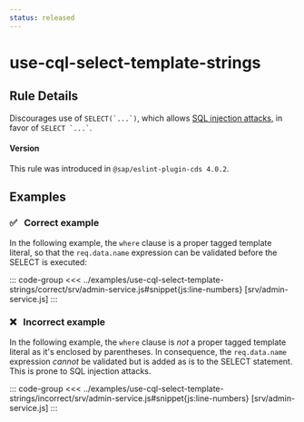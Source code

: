 ```yaml
---
status: released
---
```


<script setup>
  import PlaygroundBadge from '../components/PlaygroundBadge.vue'
</script>

# use-cql-select-template-strings

## Rule Details

Discourages use of <code>SELECT(\`...\`)</code>, which allows [SQL injection attacks](../../../node.js/cds-ql#avoiding-sql-injection), in favor of <code>SELECT \`...\`</code>.

#### Version
This rule was introduced in `@sap/eslint-plugin-cds 4.0.2`.

## Examples

### ✅ &nbsp; Correct example

In the following example, the `where` clause is a proper tagged template literal, so that the `req.data.name` expression can be validated before the SELECT is executed:

::: code-group
<<< ../examples/use-cql-select-template-strings/correct/srv/admin-service.js#snippet{js:line-numbers} [srv/admin-service.js]
:::
<PlaygroundBadge
  name="use-cql-select-template-strings"
  kind="correct"
  :files="['srv/admin-service.js']"
/>

### ❌ &nbsp; Incorrect example

In the following example, the `where` clause is *not* a proper tagged template literal as it's enclosed by parentheses. In consequence, the `req.data.name` expression *cannot* be validated but is added as is to the SELECT statement. This is prone to SQL injection attacks.

::: code-group
<<< ../examples/use-cql-select-template-strings/incorrect/srv/admin-service.js#snippet{js:line-numbers} [srv/admin-service.js]
:::
<PlaygroundBadge
  name="use-cql-select-template-strings"
  kind="incorrect"
  :files="['srv/admin-service.js']"
/>
